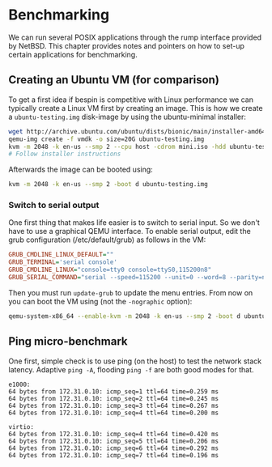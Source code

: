 # Benchmarking

We can run several POSIX applications through the rump interface provided by NetBSD.
This chapter provides notes and pointers on how to set-up certain applications
for benchmarking.

## Creating an Ubuntu VM (for comparison)

To get a first idea if bespin is competitive with Linux performance we can typically create
a Linux VM first by creating an image.
This is how we create a `ubuntu-testing.img` disk-image by using the ubuntu-minimal installer:

```bash
wget http://archive.ubuntu.com/ubuntu/dists/bionic/main/installer-amd64/current/images/netboot/mini.iso
qemu-img create -f vmdk -o size=20G ubuntu-testing.img
kvm -m 2048 -k en-us --smp 2 --cpu host -cdrom mini.iso -hdd ubuntu-testing.img
# Follow installer instructions
```

Afterwards the image can be booted using:

```bash
kvm -m 2048 -k en-us --smp 2 -boot d ubuntu-testing.img
```

### Switch to serial output

One first thing that makes life easier is to switch to serial input. So we don't have
to use a graphical QEMU interface. To enable serial output, edit the grub
configuration (/etc/default/grub) as follows in the VM:

```cfg
GRUB_CMDLINE_LINUX_DEFAULT=""
GRUB_TERMINAL='serial console'
GRUB_CMDLINE_LINUX="console=tty0 console=ttyS0,115200n8"
GRUB_SERIAL_COMMAND="serial --speed=115200 --unit=0 --word=8 --parity=no --stop=1"
```

Then you must run `update-grub` to update the menu entries.
From now on you can boot the VM using (not the `-nographic` option):

```bash
qemu-system-x86_64 --enable-kvm -m 2048 -k en-us --smp 2 -boot d ubuntu-testing.img -nographic
```

## Ping micro-benchmark

One first, simple check is to use ping (on the host) to test the network stack
latency. Adaptive `ping -A`, flooding `ping -f` are both good modes for that.

```log
e1000:
64 bytes from 172.31.0.10: icmp_seq=1 ttl=64 time=0.259 ms
64 bytes from 172.31.0.10: icmp_seq=2 ttl=64 time=0.245 ms
64 bytes from 172.31.0.10: icmp_seq=3 ttl=64 time=0.267 ms
64 bytes from 172.31.0.10: icmp_seq=4 ttl=64 time=0.200 ms

virtio:
64 bytes from 172.31.0.10: icmp_seq=4 ttl=64 time=0.420 ms
64 bytes from 172.31.0.10: icmp_seq=5 ttl=64 time=0.206 ms
64 bytes from 172.31.0.10: icmp_seq=6 ttl=64 time=0.292 ms
64 bytes from 172.31.0.10: icmp_seq=7 ttl=64 time=0.196 ms
```
